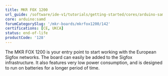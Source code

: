 ```yaml
---
title: MKR FOX 1200
url_guide: /software/ide-v1/tutorials/getting-started/cores/arduino-samd
core: arduino:samd
forumCategorySlug: '/mkr-boards/mkrfox1200/142'
certifications: [CE, UKCA]
status: end-of-life
productCode: '128'
---
```


The MKR FOX 1200 is your entry point to start working with the European Sigfox networks. The board can easily be added to the Sigfox infrastructure. It also features very low power consumption, and is designed to run on batteries for a longer period of time.